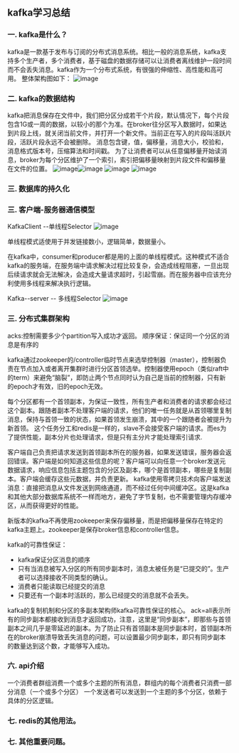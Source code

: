 ## kafka学习总结

### 一. kafka是什么？
kafka是一款基于发布与订阅的分布式消息系统。相比一般的消息系统，kafka支持多个生产者，多个消费者，基于磁盘的数据存储可以让消费者离线维护一段时间而不会丢失消息。kafka作为一个分布式系统，有很强的伸缩性、高性能和高可用。
整体架构图如下：
![image](summary.jpeg)

### 二. kafka的数据结构
kafka把消息保存在文件中，我们把分区分成若干个片段，默认情况下，每个片段包含1G或一周的数据，以较小的那个为准。在broker往分区写入数据时，如果达到片段上线，就关闭当前文件，并打开一个新文件。当前正在写入的片段叫活跃片段，活跃片段永远不会被删除。
消息包含键，值，偏移量，消息大小，校验和，消息格式版本号，压缩算法和时间戳。
为了让消费者可以从任意偏移量开始读消息，broker为每个分区维护了一个索引，索引把偏移量映射到片段文件和偏移量在文件的位置。
![image](topic_summary.jpeg)![image](bin_search.jpeg)
![image](index_log_relat.jpg) ![image](message.jpg)
### 三. 数据库的持久化


### 三. 客户端-服务器通信模型

KafkaClient --单线程Selector
![image](selector_client.jpg)

单线程模式适使用于并发链接数小，逻辑简单，数据量小。

在kafka中，consumer和producer都是用的上面的单线程模式。这种模式不适合kafka的服务端，在服务端中请求解决过程比较复杂，会造成线程阻塞，一旦出现后续请求就会无法解决，会造成大量请求超时，引起雪崩。而在服务器中应该充分利使用多线程来解决执行逻辑。


Kafka--server -- 多线程Selector
![image](selector_server.jpg)


### 三. 分布式集群架构
acks:控制需要多少个partition写入成功才返回。
顺序保证：保证同一个分区的消息是有序的

kafka通过zookeeper的/controller临时节点来选举控制器（master），控制器负责在节点加入或者离开集群时进行分区首领选举。控制器使用epoch（类似raft中的term）来避免“脑裂”，即防止两个节点同时认为自己是当前的控制器，只有新的epoch才有效，旧的epoch无效。

每个分区都有一个首领副本，为保证一致性，所有生产者和消费者的请求都会经过这个副本。跟随者副本不处理客户端的请求，他们的唯一任务就是从首领哪里复制消息，保持与首领一致的状态，如果首领发生崩溃，其中的一个跟随者会被提升为新首领。
这个任务分工和redis是一样的，slave不会接受客户端的请求。而es为了提供性能，副本分片也处理请求，但是只有主分片才能处理索引请求.

客户端自己负责把请求发送到首领副本所在的服务器，如果发送错误，服务器会返回错误。客户端是如何知道这些信息的呢？客户端可以向任意一个broker发送元数据请求，响应信息包括主题包含的分区及副本，哪个是首领副本，哪些是复制副本。客户端会缓存这些元数据，并负责更新。
kafka使用零拷贝技术向客户端发送消息：直接把消息从文件发送到网络通道，而不经过任何中间缓冲区。这是kafka和其他大部分数据库系统不一样而地方，避免了字节复制，也不需要管理内存缓冲区，从而获得更好的性能。

新版本的kafka不再使用zookeeper来保存偏移量，而是把偏移量保存在特定的kafka主题上。zookeeper是保存broker信息和controller信息。

kafka的可靠性保证：
- kafka保证分区消息的顺序
- 只有当消息被写入分区的所有同步副本时，消息太被任务是“已提交的”。生产者可以选择接收不同类型的确认。
- 消费者只能读取已经提交的消息
- 只要还有一个副本时活跃的，那么已经提交的消息就不会丢失。

kafka的复制机制和分区的多副本架构师kafka可靠性保证的核心。
ack=all表示所有的同步副本都接收到消息才返回成功，注意，这里是“同步副本”，即那些与首领副本之间几乎是零延迟的副本。为了防止只有首领副本是同步副本时，首领副本所在的broker崩溃导致丢失消息的问题，可以设置最少同步副本，即只有同步副本的数量达到这个数，才能够写入成功。

### 六. api介绍
一个消费者群组消费一个或多个主题的所有消息，群组内的每个消费者只消费一部分消息（一个或多个分区）
一个发送者可以发送到一个主题的多个分区，依赖于具体的分区逻辑。

### 七. redis的其他用法。




### 七. 其他重要问题。

